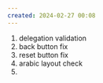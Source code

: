 ```yaml
---
created: 2024-02-27 00:08
---
```

1. delegation validation
2. back button fix
3. reset button fix
4. arabic layout check
5. 
